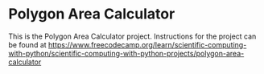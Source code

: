 # Polygon Area Calculator

This is the Polygon Area Calculator project. Instructions for the project can be found at https://www.freecodecamp.org/learn/scientific-computing-with-python/scientific-computing-with-python-projects/polygon-area-calculator
